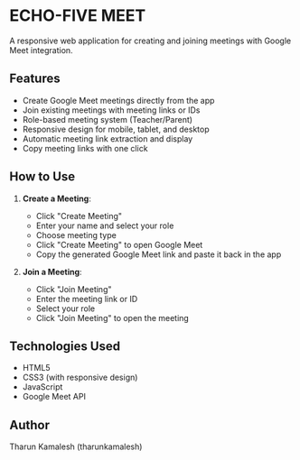 # ECHO-FIVE MEET

A responsive web application for creating and joining meetings with Google Meet integration.

## Features

- Create Google Meet meetings directly from the app
- Join existing meetings with meeting links or IDs
- Role-based meeting system (Teacher/Parent)
- Responsive design for mobile, tablet, and desktop
- Automatic meeting link extraction and display
- Copy meeting links with one click

## How to Use

1. **Create a Meeting**:
   - Click "Create Meeting"
   - Enter your name and select your role
   - Choose meeting type
   - Click "Create Meeting" to open Google Meet
   - Copy the generated Google Meet link and paste it back in the app

2. **Join a Meeting**:
   - Click "Join Meeting"
   - Enter the meeting link or ID
   - Select your role
   - Click "Join Meeting" to open the meeting

## Technologies Used

- HTML5
- CSS3 (with responsive design)
- JavaScript
- Google Meet API

## Author

Tharun Kamalesh (tharunkamalesh)